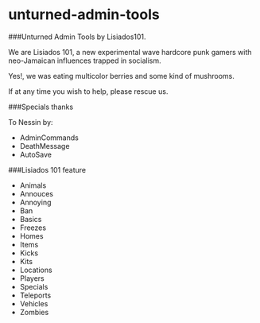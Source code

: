unturned-admin-tools
====================

###Unturned Admin Tools by Lisiados101.

We are Lisiados 101, a new experimental wave hardcore punk gamers with neo-Jamaican influences trapped in socialism.

Yes!, we was eating multicolor berries and some kind of mushrooms.

If at any time you wish to help, please rescue us.

###Specials thanks

To Nessin by:

* AdminCommands
* DeathMessage
* AutoSave

###Lisiados 101 feature

* Animals
* Annouces
* Annoying
* Ban
* Basics
* Freezes
* Homes
* Items
* Kicks
* Kits
* Locations
* Players
* Specials
* Teleports
* Vehicles
* Zombies